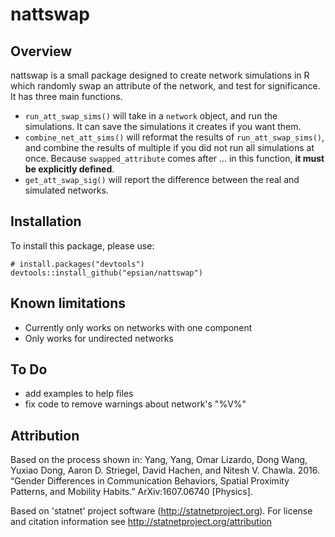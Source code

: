 # nattswap

## Overview

nattswap is a small package designed to create network simulations in R which randomly swap an attribute of the network, and test for significance. It has three main functions.

* `run_att_swap_sims()` will take in a `network` object, and run the simulations. It can save the simulations it creates if you want them.
* `combine_net_att_sims()` will reformat the results of `run_att_swap_sims()`, and combine the results of multiple if you did not run all simulations at once. Because `swapped_attribute` comes after ... in this function, **it must be explicitly defined**.
* `get_att_swap_sig()` will report the difference between the real and simulated networks.

## Installation

To install this package, please use:

```
# install.packages("devtools")
devtools::install_github("epsian/nattswap")
```

## Known limitations

* Currently only works on networks with one component
* Only works for undirected networks

## To Do

* add examples to help files
* fix code to remove warnings about network's "%V%"

## Attribution

Based on the process shown in: Yang, Yang, Omar Lizardo, Dong Wang, Yuxiao Dong, Aaron D. Striegel, David Hachen, and Nitesh V. Chawla. 2016. “Gender Differences in Communication Behaviors, Spatial Proximity Patterns, and Mobility Habits.” ArXiv:1607.06740 [Physics].

Based on 'statnet' project software (http://statnetproject.org). For license and citation information see http://statnetproject.org/attribution
